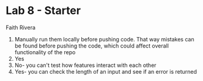 # Lab 8 - Starter
Faith Rivera
1. Manually run them locally before pushing code. That way mistakes can be found before pushing the code, which could affect overall functionality of the repo
2. Yes
3. No- you can't test how features interact with each other
4. Yes- you can check the length of an input and see if an error is returned